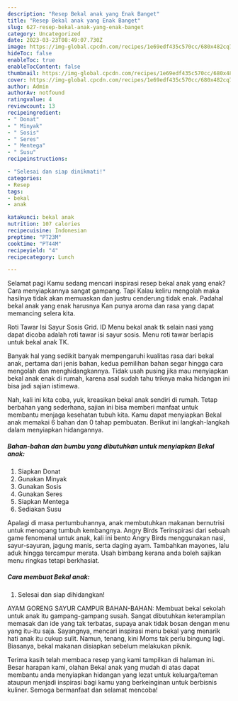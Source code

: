```yaml
---
description: "Resep Bekal anak yang Enak Banget"
title: "Resep Bekal anak yang Enak Banget"
slug: 627-resep-bekal-anak-yang-enak-banget
category: Uncategorized
date: 2023-03-23T08:49:07.730Z
image: https://img-global.cpcdn.com/recipes/1e69edf435c570cc/680x482cq70/bekal-anak-foto-resep-utama.jpg
hideToc: false
enableToc: true
enableTocContent: false
thumbnail: https://img-global.cpcdn.com/recipes/1e69edf435c570cc/680x482cq70/bekal-anak-foto-resep-utama.jpg
cover: https://img-global.cpcdn.com/recipes/1e69edf435c570cc/680x482cq70/bekal-anak-foto-resep-utama.jpg
author: Admin
authorAv: notfound
ratingvalue: 4
reviewcount: 13
recipeingredient:
- " Donat"
- " Minyak"
- " Sosis"
- " Seres"
- " Mentega"
- " Susu"
recipeinstructions:

- "Selesai dan siap dinikmati!"
categories:
- Resep
tags:
- bekal
- anak

katakunci: bekal anak 
nutrition: 107 calories
recipecuisine: Indonesian
preptime: "PT23M"
cooktime: "PT44M"
recipeyield: "4"
recipecategory: Lunch

---
```



Selamat pagi Kamu sedang mencari inspirasi resep bekal anak yang enak? Cara menyiapkannya sangat gampang. Tapi Kalau keliru mengolah maka hasilnya tidak akan memuaskan dan justru cenderung tidak enak. Padahal bekal anak yang enak harusnya Kan punya aroma dan rasa yang dapat memancing selera kita.


Roti Tawar Isi Sayur Sosis Grid. ID Menu bekal anak tk selain nasi yang dapat dicoba adalah roti tawar isi sayur sosis. Menu roti tawar berlapis untuk bekal anak TK.

Banyak hal yang sedikit banyak mempengaruhi kualitas rasa dari bekal anak, pertama dari jenis bahan, kedua pemilihan bahan segar hingga cara mengolah dan menghidangkannya. Tidak usah pusing jika mau menyiapkan bekal anak enak di rumah, karena asal sudah tahu triknya maka hidangan ini bisa jadi sajian istimewa.


Nah, kali ini kita coba, yuk, kreasikan bekal anak sendiri di rumah. Tetap berbahan yang sederhana, sajian ini bisa memberi manfaat untuk membantu menjaga kesehatan tubuh kita. Kamu dapat menyiapkan Bekal anak memakai 6 bahan dan 0 tahap pembuatan. Berikut ini langkah-langkah dalam menyiapkan hidangannya.

<!--inarticleads1-->

##### Bahan-bahan dan bumbu yang dibutuhkan untuk menyiapkan Bekal anak:

1. Siapkan  Donat
1. Gunakan  Minyak
1. Gunakan  Sosis
1. Gunakan  Seres
1. Siapkan  Mentega
1. Sediakan  Susu


Apalagi di masa pertumbuhannya, anak membutuhkan makanan bernutrisi untuk menopang tumbuh kembangnya. Angry Birds Terinspirasi dari sebuah game fenomenal untuk anak, kali ini bento Angry Birds menggunakan nasi, sayur-sayuran, jagung manis, serta daging ayam. Tambahkan mayones, lalu aduk hingga tercampur merata. Usah bimbang kerana anda boleh sajikan menu ringkas tetapi berkhasiat. 

<!--inarticleads2-->

##### Cara membuat Bekal anak:


1. Selesai dan siap dihidangkan!

AYAM GORENG SAYUR CAMPUR BAHAN-BAHAN: Membuat bekal sekolah untuk anak itu gampang-gampang susah. Sangat dibutuhkan keterampilan memasak dan ide yang tak terbatas, supaya anak tidak bosan dengan menu yang itu-itu saja. Sayangnya, mencari inspirasi menu bekal yang menarik hati anak itu cukup sulit. Namun, tenang, kini Moms tak perlu bingung lagi. Biasanya, bekal makanan disiapkan sebelum melakukan piknik. 

Terima kasih telah membaca resep yang kami tampilkan di halaman ini. Besar harapan kami, olahan Bekal anak yang mudah di atas dapat membantu anda menyiapkan hidangan yang lezat untuk keluarga/teman ataupun menjadi inspirasi bagi kamu yang berkeinginan untuk berbisnis kuliner. Semoga bermanfaat dan selamat mencoba!

